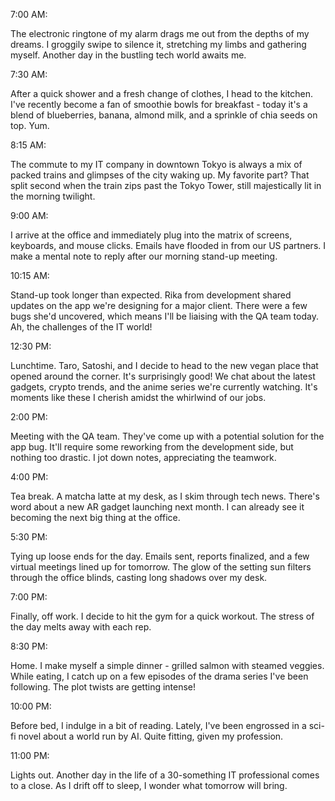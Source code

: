 7:00 AM:

The electronic ringtone of my alarm drags me out from the depths of my dreams. I groggily swipe to silence it, stretching my limbs and gathering myself. Another day in the bustling tech world awaits me.

7:30 AM:

After a quick shower and a fresh change of clothes, I head to the kitchen. I've recently become a fan of smoothie bowls for breakfast - today it's a blend of blueberries, banana, almond milk, and a sprinkle of chia seeds on top. Yum.

8:15 AM:

The commute to my IT company in downtown Tokyo is always a mix of packed trains and glimpses of the city waking up. My favorite part? That split second when the train zips past the Tokyo Tower, still majestically lit in the morning twilight.

9:00 AM:

I arrive at the office and immediately plug into the matrix of screens, keyboards, and mouse clicks. Emails have flooded in from our US partners. I make a mental note to reply after our morning stand-up meeting.

10:15 AM:

Stand-up took longer than expected. Rika from development shared updates on the app we're designing for a major client. There were a few bugs she'd uncovered, which means I'll be liaising with the QA team today. Ah, the challenges of the IT world!

12:30 PM:

Lunchtime. Taro, Satoshi, and I decide to head to the new vegan place that opened around the corner. It's surprisingly good! We chat about the latest gadgets, crypto trends, and the anime series we're currently watching. It's moments like these I cherish amidst the whirlwind of our jobs.

2:00 PM:

Meeting with the QA team. They've come up with a potential solution for the app bug. It'll require some reworking from the development side, but nothing too drastic. I jot down notes, appreciating the teamwork.

4:00 PM:

Tea break. A matcha latte at my desk, as I skim through tech news. There's word about a new AR gadget launching next month. I can already see it becoming the next big thing at the office.

5:30 PM:

Tying up loose ends for the day. Emails sent, reports finalized, and a few virtual meetings lined up for tomorrow. The glow of the setting sun filters through the office blinds, casting long shadows over my desk.

7:00 PM:

Finally, off work. I decide to hit the gym for a quick workout. The stress of the day melts away with each rep.

8:30 PM:

Home. I make myself a simple dinner - grilled salmon with steamed veggies. While eating, I catch up on a few episodes of the drama series I've been following. The plot twists are getting intense!

10:00 PM:

Before bed, I indulge in a bit of reading. Lately, I've been engrossed in a sci-fi novel about a world run by AI. Quite fitting, given my profession.

11:00 PM:

Lights out. Another day in the life of a 30-something IT professional comes to a close. As I drift off to sleep, I wonder what tomorrow will bring.

